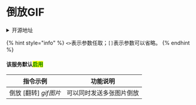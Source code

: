 # 倒放GIF

<details>

<summary>开源地址</summary>

[https://github.com/pcrbot/revgif](https://github.com/pcrbot/revgif)

</details>

{% hint style="info" %}
`<>`表示参数任取；`[]`表示参数可以省略。
{% endhint %}

#### 该服务默认<mark style="color:green;">启用</mark>

| 指令示例             | 功能说明         |
| ---------------- | ------------ |
| 倒放 \[翻转] _gif图片_ | 可以同时发送多张图片倒放 |
